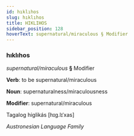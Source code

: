```yaml
---
id: hıklıhos
slug: hıklıhos
title: HIKLIHOS
sidebar_position: 128
hoverText: supernatural/miraculous § Modifier
---
```


### hıklıhos

*supernatural/miraculous* **§** Modifier

**Verb**: to be supernatural/miraculous

**Noun**: supernaturalness/miraculousness

**Modifier**: supernatural/miraculous

Tagalog higlikás [hɪɡ.lɪˈxas]

*Austronesian Language Family*